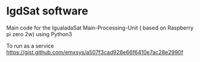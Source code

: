 # IgdSat software
Main code for the IgualadaSat Main-Processing-Unit ( based on Raspberry pi zero 2w) using Python3


To run as a service https://gist.github.com/emxsys/a507f3cad928e66f6410e7ac28e2990f
